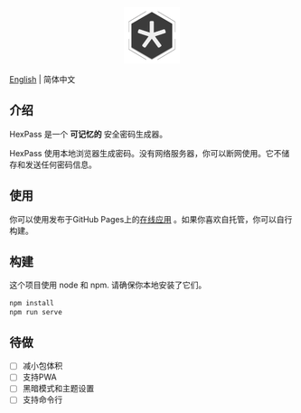 <p align="center"><a href="https://petrichor.github.io/HexPass/" target="_blank" rel="noopener noreferrer"><img width="100" src="src/assets/logo.png" alt="HexPass logo"></a></p>

[English](./README.md) | 简体中文

## 介绍
HexPass 是一个 **可记忆的** 安全密码生成器。

HexPass 使用本地浏览器生成密码。没有网络服务器，你可以断网使用。它不储存和发送任何密码信息。

## 使用
你可以使用发布于GitHub Pages上的[在线应用](https://petrichor.github.io/HexPass/) 。如果你喜欢自托管，你可以自行构建。

## 构建
这个项目使用 node 和 npm. 请确保你本地安装了它们。
```
npm install
npm run serve
```
## 待做
- [ ] 减小包体积
- [ ] 支持PWA
- [ ] 黑暗模式和主题设置
- [ ] 支持命令行